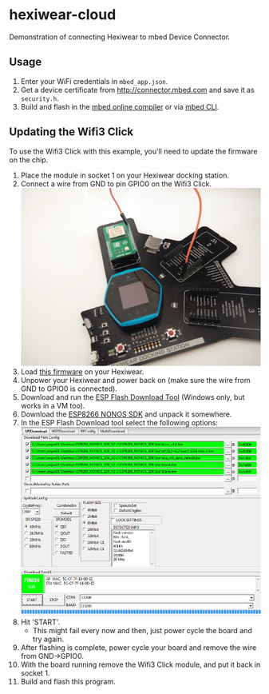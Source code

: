 # hexiwear-cloud

Demonstration of connecting Hexiwear to mbed Device Connector.

## Usage

1. Enter your WiFi credentials in ``mbed_app.json``.
1. Get a device certificate from http://connector.mbed.com and save it as ``security.h``.
1. Build and flash in the [mbed online compiler](http://developer.mbed.org/compiler/#nav:/;) or via [mbed CLI](https://github.com/armmbed/mbed-cli).

## Updating the Wifi3 Click

To use the Wifi3 Click with this example, you'll need to update the firmware on the chip.

1. Place the module in socket 1 on your Hexiwear docking station.
1. Connect a wire from GND to pin GPIO0 on the Wifi3 Click.
    ![wiring](img/wiring.jpg)
1. Load [this firmware](img/serial-passthrough-hexiwear-115200.bin) on your Hexiwear.
1. Unpower your Hexiwear and power back on (make sure the wire from GND to GPIO0 is connected).
1. Download and run the [ESP Flash Download Tool](http://bbs.espressif.com/viewtopic.php?f=5&t=433) (Windows only, but works in a VM too).
1. Download the [ESP8266 NONOS SDK](http://bbs.espressif.com/viewtopic.php?f=46&t=2451) and unpack it somewhere.
1. In the ESP Flash Download tool select the following options:
    ![options](img/flash-download-tool.png)
1. Hit 'START'.
    * This might fail every now and then, just power cycle the board and try again.
1. After flashing is complete, power cycle your board and remove the wire from GND->GPIO0.
1. With the board running remove the Wifi3 Click module, and put it back in socket 1.
1. Build and flash this program.
